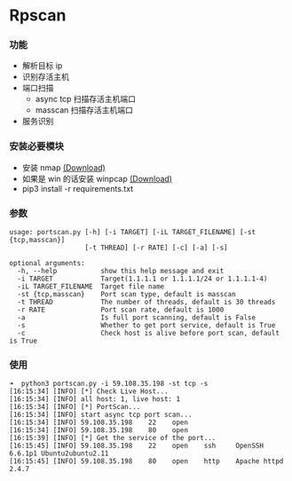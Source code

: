 # Rpscan

### 功能
* 解析目标 ip
* 识别存活主机
* 端口扫描
  * async tcp 扫描存活主机端口
  * masscan 扫描存活主机端口
* 服务识别

### 安装必要模块
* 安装 nmap [(Download)](https://nmap.org/dist/?C=M&O=D)
* 如果是 win 的话安装 winpcap [(Download)](https://www.winpcap.org/install/default.htm)
* pip3 install -r requirements.txt

### 参数
```
usage: portscan.py [-h] [-i TARGET] [-iL TARGET_FILENAME] [-st {tcp,masscan}]
                   [-t THREAD] [-r RATE] [-c] [-a] [-s]

optional arguments:
  -h, --help           show this help message and exit
  -i TARGET            Target(1.1.1.1 or 1.1.1.1/24 or 1.1.1.1-4)
  -iL TARGET_FILENAME  Target file name
  -st {tcp,masscan}    Port scan type, default is masscan
  -t THREAD            The number of threads, default is 30 threads
  -r RATE              Port scan rate, default is 1000
  -a                   Is full port scanning, default is False
  -s                   Whether to get port service, default is True
  -c                   Check host is alive before port scan, default is True
```

### 使用
```
➜  python3 portscan.py -i 59.108.35.198 -st tcp -s
[16:15:34] [INFO] [*] Check Live Host...
[16:15:34] [INFO] all host: 1, live host: 1
[16:15:34] [INFO] [*] PortScan...
[16:15:34] [INFO] start async tcp port scan...
[16:15:34] [INFO] 59.108.35.198    22    open
[16:15:34] [INFO] 59.108.35.198    80    open
[16:15:39] [INFO] [*] Get the service of the port...
[16:15:45] [INFO] 59.108.35.198    22    open    ssh     OpenSSH         6.6.1p1 Ubuntu2ubuntu2.11
[16:15:45] [INFO] 59.108.35.198    80    open    http    Apache httpd    2.4.7
```
